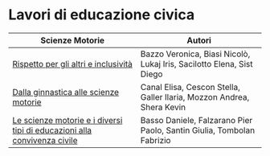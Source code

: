 # Lavori di educazione civica

| Scienze Motorie | Autori |
|-----------------|--------|
| [Rispetto per gli altri e inclusività](rispetto.md) | Bazzo Veronica, Biasi Nicolò, Lukaj Iris, Sacilotto Elena, Sist Diego |
| [Dalla ginnastica alle scienze motorie](ginnastica.md) | Canal Elisa, Cescon Stella, Galler Ilaria, Mozzon Andrea, Shera Kevin |
| [Le scienze motorie e i diversi tipi di educazioni alla convivenza civile](educazioni.md) | Basso Daniele, Falzarano Pier Paolo, Santin Giulia, Tombolan Fabrizio |

